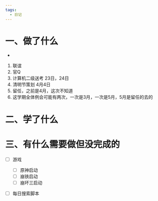 ```yaml
---
tags:
  - 日记
---
```



# 一、做了什么

- 
1. 联谊
2. 官Q
3. 计算机二级送考 23日，24日
4. 清明节策划 4月4日
5. 留任，之前是4月，这次不知道
6. 这学期全体例会可能有两次，一次是3月，一次是5月，5月是留任的去的

# 二、学了什么




# 三、有什么需要做但没完成的
- [ ] 游戏
	- [ ] 原神启动
	- [ ] 崩铁启动
	- [ ] 崩坏三启动
- [ ] 每日搜索脚本

